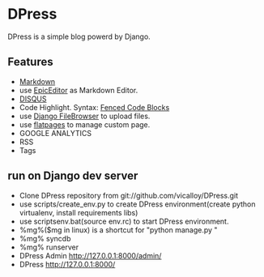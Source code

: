 # DPress

DPress is a simple blog powerd by Django.

## Features

+ [Markdown](http://daringfireball.net/projects/markdown/)
+ use [EpicEditor](http://epiceditor.com/) as Markdown Editor.
+ [DISQUS](http://disqus.com/)
+ Code Highlight. Syntax: [Fenced Code Blocks](http://packages.python.org/Markdown/extensions/fenced_code_blocks.html)
+ use [Django FileBrowser](https://github.com/sehmaschine/django-filebrowser) to upload files.
+ use [flatpages](https://docs.djangoproject.com/en/dev/ref/contrib/flatpages/) to manage custom page.
+ GOOGLE ANALYTICS
+ RSS
+ Tags

## run on Django dev server

+ Clone DPress repository from git://github.com/vicalloy/DPress.git
+ use scripts/create_env.py to create DPress environment(create python virtualenv, install requirements libs)
+ use scriptsenv.bat(source env.rc) to start DPress environment.
+ %mg%($mg in linux) is a shortcut for "python manage.py "
+ %mg% syncdb
+ %mg% runserver
+ DPress Admin http://127.0.0.1:8000/admin/
+ DPress http://127.0.0.1:8000/